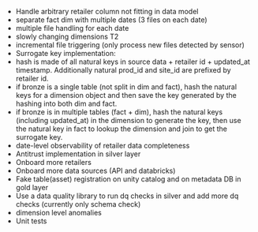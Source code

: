 - Handle arbitrary retailer column not fitting in data model
- separate fact dim with multiple dates (3 files on each date)
- multiple file handling for each date
- slowly changing dimensions T2
- incremental file triggering (only process new files detected by sensor)
- Surrogate key implementation:
- hash is made of all natural keys in source data + retailer id + updated_at timestamp. Additionally natural prod_id and site_id are prefixed by retailer id.
- if bronze is a single table (not split in dim and fact), hash the natural keys for a dimension object and then save the key generated by the hashing into both dim and fact.
- if bronze is in multiple tables (fact + dim), hash the natural keys (including updated_at) in the dimension to generate the key, then use the natural key in fact to lookup the dimension and join to get the surrogate key.
- date-level observability of retailer data completeness
- Antitrust implementation in silver layer
- Onboard more retailers
- Onboard more data sources (API and databricks)
- Fake table(asset) registration on unity catalog and on metadata DB in gold layer
- Use a data quality library to run dq checks in silver and add more dq checks (currently only schema check)
- dimension level anomalies
- Unit tests
